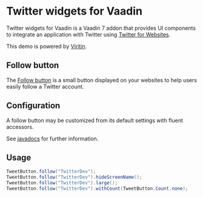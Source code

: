 # Twitter widgets for Vaadin

Twitter widgets for Vaadin is a Vaadin 7 addon that provides UI components 
to integrate an application with Twitter using [Twitter for Websites](https://dev.twitter.com/web/overview).

This demo is powered by [Viritin](https://vaadin.com/directory#!addon/viritin).

## Follow button

The [Follow button](https://dev.twitter.com/web/follow-button) is a small button displayed 
on your websites to help users easily follow a Twitter account.

## Configuration

A follow button may be customized from its default settings with fluent accessors.

See [javadocs](https://vaadindemo-mbf.rhcloud.com/docs/twitter-widgets/api/org/vaadin/addon/twitter/TweetButton.html) 
for further information.
 
## Usage

```java
TweetButton.follow("TwitterDev");
TweetButton.follow("TwitterDev").hideScreenName();
TweetButton.follow("TwitterDev").large();
TweetButton.follow("TwitterDev").withCount(TweetButton.Count.none);
```